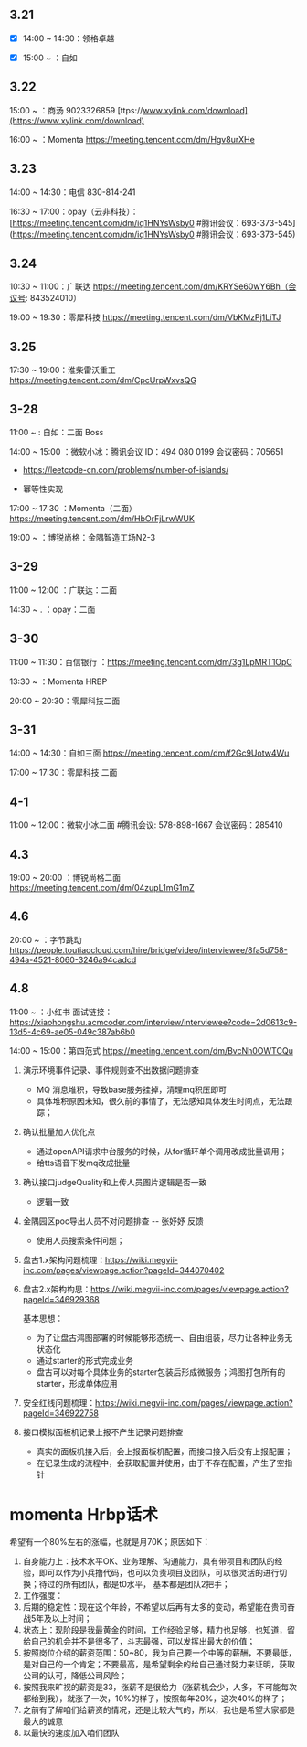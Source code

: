 ## 3.21

- [x] 14:00 ~ 14:30：领格卓越

- [x] 15:00 ~ ：自如 



## 3.22

15:00 ~ ：商汤    9023326859  [ttps://www.xylink.com/download](https://www.xylink.com/download) 

16:00 ~ ：Momenta   https://meeting.tencent.com/dm/Hgv8urXHe



## 3.23

14:00 ~ 14:30：电信 830-814-241

16:30 ~ 17:00：opay（云非科技）：[https://meeting.tencent.com/dm/iq1HNYsWsby0 #腾讯会议：693-373-545](https://meeting.tencent.com/dm/iq1HNYsWsby0  #腾讯会议：693-373-545)



## 3.24

10:30 ~ 11:00：广联达   https://meeting.tencent.com/dm/KRYSe60wY6Bh（会议号: 843524010）

19:00 ~ 19:30：零犀科技   https://meeting.tencent.com/dm/VbKMzPj1LiTJ



## 3.25

17:30 ~ 19:00：淮柴雷沃重工 https://meeting.tencent.com/dm/CpcUrpWxvsQG



## 3-28

11:00 ~            :   自如：二面    Boss

14:00 ~ 15:00 ：微软小冰：腾讯会议 ID：494 080 0199 会议密码：705651

- https://leetcode-cn.com/problems/number-of-islands/

- 幂等性实现



17:00 ~ 17:30 ：Momenta（二面） https://meeting.tencent.com/dm/HbOrFjLrwWUK

19:00 ~ ：博锐尚格：金隅智造工场N2-3



## 3-29

11:00 ~ 12:00 ：广联达：二面

14:30 ~ .          ：opay：二面



## 3-30

11:00 ~ 11:30：百信银行   ：https://meeting.tencent.com/dm/3g1LpMRT1OpC

13:30 ~ ：Momenta HRBP

20:00 ~ 20:30：零犀科技二面



## 3-31

14:00 ~ 14:30：自如三面 https://meeting.tencent.com/dm/f2Gc9Uotw4Wu

17:00 ~ 17:30：零犀科技 二面





## 4-1

11:00 ~ 12:00：微软小冰二面   #腾讯会议: 578-898-1667 会议密码：285410



## 4.3

19:00 ~ 20:00 ：博锐尚格二面  https://meeting.tencent.com/dm/04zupL1mG1mZ



## 4.6

20:00 ~            ：字节跳动   https://people.toutiaocloud.com/hire/bridge/video/interviewee/8fa5d758-494a-4521-8060-3246a94cadcd 



## 4.8

11:00 ~            ：小红书   面试链接：https://xiaohongshu.acmcoder.com/interview/interviewee?code=2d0613c9-13d5-4c69-ae05-049c387ab6b0

14:00 ~ 15:00：第四范式   https://meeting.tencent.com/dm/BvcNh0OWTCQu





1. 演示环境事件记录、事件规则查不出数据问题排查

   - MQ 消息堆积，导致base服务挂掉，清理mq积压即可
   - 具体堆积原因未知，很久前的事情了，无法感知具体发生时间点，无法跟踪；

2. 确认批量加人优化点

   - 通过openAPI请求中台服务的时候，从for循环单个调用改成批量调用；
   - 给tts语音下发mq改成批量

3. 确认接口judgeQuality和上传人员图片逻辑是否一致

   - 逻辑一致

4. 金隅园区poc导出人员不对问题排查  --  张妤妤 反馈

   - 使用人员搜索条件问题；

5. 盘古1.x架构问题梳理：https://wiki.megvii-inc.com/pages/viewpage.action?pageId=344070402

6. 盘古2.x架构构思：https://wiki.megvii-inc.com/pages/viewpage.action?pageId=346929368

   基本思想：

   - 为了让盘古鸿图部署的时候能够形态统一、自由组装，尽力让各种业务无状态化
   - 通过starter的形式完成业务
   - 盘古可以对每个具体业务的starter包装后形成微服务；鸿图打包所有的starter，形成单体应用

7. 安全红线问题梳理：https://wiki.megvii-inc.com/pages/viewpage.action?pageId=346922758

8. 接口模拟面板机记录上报不产生记录问题排查

   - 真实的面板机接入后，会上报面板机配置，而接口接入后没有上报配置；
   - 在记录生成的流程中，会获取配置并使用，由于不存在配置，产生了空指针

# momenta Hrbp话术

希望有一个80%左右的涨幅，也就是月70K；原因如下：

1. 自身能力上：技术水平OK、业务理解、沟通能力，具有带项目和团队的经验，即可以作为小兵撸代码，也可以负责项目及团队，可以很灵活的进行切换；待过的所有团队，都是t0水平， 基本都是团队2把手；
2. 工作强度：
3. 后期的稳定性：现在这个年龄，不希望以后再有太多的变动，希望能在贵司奋战5年及以上时间；
4. 状态上：现阶段是我最黄金的时间，工作经验足够，精力也足够，也知道，留给自己的机会并不是很多了，斗志最强，可以发挥出最大的价值；
5. 按照岗位介绍的薪资范围：50~80，我为自己要一个中等的薪酬，不要最低，是对自己的一个肯定；不要最高，是希望剩余的给自己通过努力来证明，获取公司的认可，降低公司风险；
6. 按照我来旷视的薪资是33，涨薪不是很给力（涨薪机会少，人多，不可能每次都给到我），就涨了一次，10%的样子，按照每年20%，这次40%的样子；
7. 之前有了解咱们给薪资的情况，还是比较大气的，所以，我也是希望大家都是最大的诚意
8. 以最快的速度加入咱们团队

